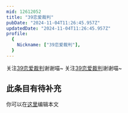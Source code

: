 ```yaml
---
mid: 12612052
title: "39恋爱裁判"
pubDate: "2024-11-04T11:26:45.957Z"
updatedDate: "2024-11-04T11:26:45.957Z"
profile:
  {
    Nickname: ["39恋爱裁判"],
  }
---
```


关注[39恋爱裁判](https://space.bilibili.com/12612052)谢谢喵~ 关注[39恋爱裁判](https://space.bilibili.com/12612052)谢谢喵~

## 此条目有待补充
你可以在[这里](https://github.com/Yuhanawa/VTuber.ICU-Content/edit/master/v/39恋爱裁判/index.md)编辑本文
